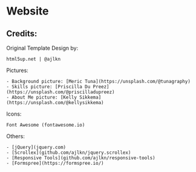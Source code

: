 # Website

## Credits:

  Original Template Design by:
  
    html5up.net | @ajlkn

  Pictures:
  
    - Background picture: [Meric Tuna](https://unsplash.com/@tunagraphy)
    - Skills picture: [Priscilla Du Preez](https://unsplash.com/@priscilladupreez)
    - About Me picture: [Kelly Sikkema](https://unsplash.com/@kellysikkema)

  Icons:
  
    Font Awesome (fontawesome.io)
    
  Others:
  
    - [jQuery](jquery.com)
    - [Scrollex](github.com/ajlkn/jquery.scrollex)
    - [Responsive Tools](github.com/ajlkn/responsive-tools)
    - [Formspree](https://formspree.io/)